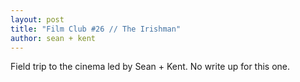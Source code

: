 ```yaml
---
layout: post
title: "Film Club #26 // The Irishman"
author: sean + kent
---
```


Field trip to the cinema led by Sean + Kent. No write up for this one.
